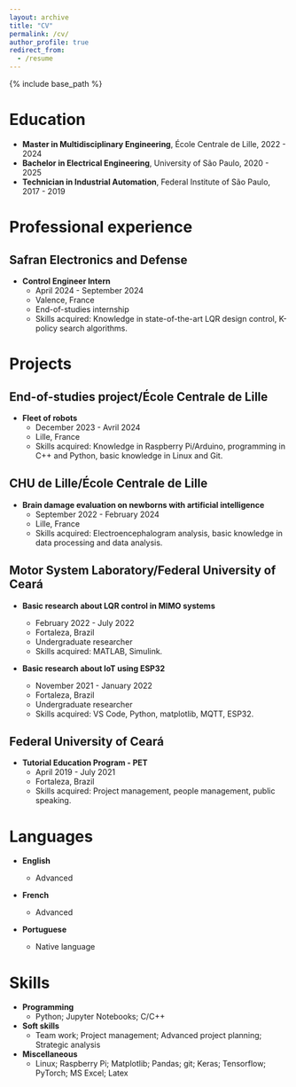 ```yaml
---
layout: archive
title: "CV"
permalink: /cv/
author_profile: true
redirect_from:
  - /resume
---
```


{% include base_path %}

Education
======
* **Master in Multidisciplinary Engineering**, École Centrale de Lille, 2022 - 2024
* **Bachelor in Electrical Engineering**, University of São Paulo, 2020 - 2025
* **Technician in Industrial Automation**, Federal Institute of São Paulo, 2017 - 2019

Professional experience
======
## Safran Electronics and Defense
* **Control Engineer Intern**
  * April 2024 - September 2024
  * Valence, France
  * End-of-studies internship
  * Skills acquired: Knowledge in state-of-the-art LQR design control, K-policy search algorithms.


Projects
======

## End-of-studies project/École Centrale de Lille
* **Fleet of robots**
  * December 2023 - Avril 2024
  * Lille, France
  * Skills acquired: Knowledge in Raspberry Pi/Arduino, programming in C++ and Python, basic knowledge in Linux and Git.
  
## CHU de Lille/École Centrale de Lille
* **Brain damage evaluation on newborns with artificial intelligence**
  * September 2022 - February 2024
  * Lille, France
  * Skills acquired: Electroencephalogram analysis, basic knowledge in data processing and data analysis.

## Motor System Laboratory/Federal University of Ceará

* **Basic research about LQR control in MIMO systems**
  * February 2022 - July 2022
  * Fortaleza, Brazil
  * Undergraduate researcher
  * Skills acquired: MATLAB, Simulink.

* **Basic research about IoT using ESP32**
  * November 2021 - January 2022
  * Fortaleza, Brazil
  * Undergraduate researcher
  * Skills acquired: VS Code, Python, matplotlib, MQTT, ESP32.

## Federal University of Ceará
* **Tutorial Education Program - PET**
  * April 2019 - July 2021
  * Fortaleza, Brazil
  * Skills acquired: Project management, people management, public speaking.

Languages
======
* **English**
  * Advanced

* **French**
  * Advanced

* **Portuguese**
  * Native language

Skills
======
* **Programming**
  * Python; Jupyter Notebooks; C/C++
* **Soft skills**
  * Team work; Project management; Advanced project planning; Strategic analysis
* **Miscellaneous**
  * Linux; Raspberry Pi; Matplotlib; Pandas; git; Keras; Tensorflow; PyTorch; MS Excel; Latex
